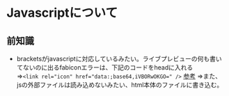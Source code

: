 # Javascriptについて

## 前知識

* bracketsがjavascriptに対応しているみたい。ライブプレビューの何も書いてないのに出るfabiconエラーは、下記のコードをheadに入れる  
⇒`<link rel="icon" href="data:;base64,iVBORwOKGO=" />` [参考](https://python5.com/q/nfckbznk)
⇒また、jsの外部ファイルは読み込めないみたい、html本体のファイルに書き込む。
